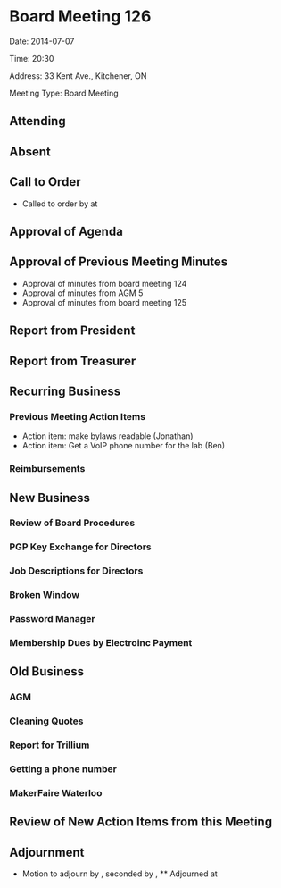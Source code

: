 # Board Meeting 126

Date: 2014-07-07

Time: 20:30

Address: 33 Kent Ave., Kitchener, ON

Meeting Type: Board Meeting

## Attending

## Absent

## Call to Order
* Called to order by  at 

## Approval of Agenda

## Approval of Previous Meeting Minutes
* Approval of minutes from board meeting 124
* Approval of minutes from AGM 5
* Approval of minutes from board meeting 125


## Report from President

## Report from Treasurer

## Recurring Business

### Previous Meeting Action Items
* Action item: make bylaws readable (Jonathan)
* Action item: Get a VoIP phone number for the lab (Ben)

### Reimbursements

## New Business

### Review of Board Procedures

### PGP Key Exchange for Directors

### Job Descriptions for Directors

### Broken Window

### Password Manager

### Membership Dues by Electroinc Payment

## Old Business

### AGM

### Cleaning Quotes

### Report for Trillium

### Getting a phone number

### MakerFaire Waterloo

## Review of New Action Items from this Meeting

## Adjournment
* Motion to adjourn by , seconded by , 
** Adjourned at 
